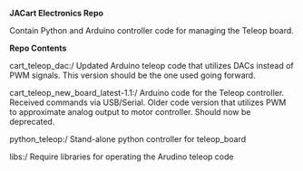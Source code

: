 **JACart Electronics Repo**

Contain Python and Arduino controller code for managing the Teleop board.

**Repo Contents**

cart_teleop_dac:/ Updated Arduino teleop code that utilizes DACs instead of PWM signals. This version should be the one used going forward.

cart_teleop_new_board_latest-1.1:/ Arduino code for the Teleop controller. Received commands via USB/Serial. Older code version that utilizes PWM to approximate analog output to motor controller. Should now be deprecated.

python_teleop:/ Stand-alone python controller for teleop_board

libs:/ Require libraries for operating the Arudino teleop code
